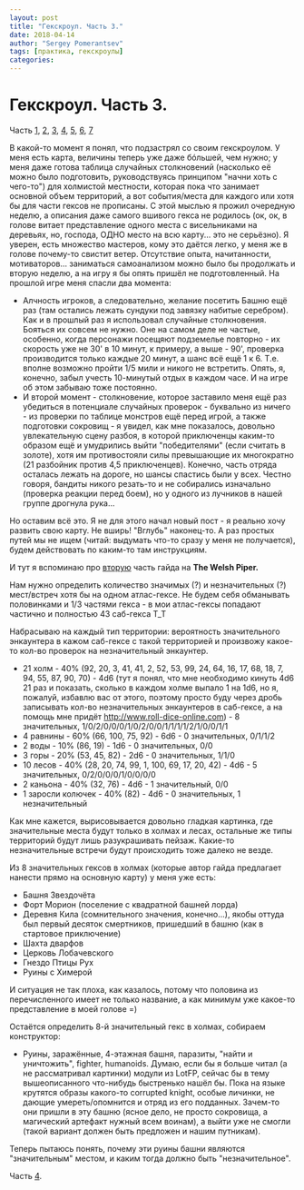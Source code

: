 ```yaml
---
layout: post
title: "Гекскроул. Часть 3."
date: 2018-04-14
author: "Sergey Pomerantsev"
tags: [практика, гекскроулы]
categories:
---
```


# Гекскроул. Часть 3.

Часть [1](https://stuartzaq.blot.im/гекскроул-часть-1), [2](https://stuartzaq.blot.im/гекскроул-часть-2), [3](https://stuartzaq.blot.im/гекскроул-часть-3), [4](https://stuartzaq.blot.im/гекскроул-часть-4), [5](https://stuartzaq.blot.im/гекскроул-часть-5), [6](https://stuartzaq.blot.im/гекскроул-часть-6), [7](https://stuartzaq.blot.im/гекскроул-часть-7)

В какой-то момент я понял, что подзастрял со своим гекскроулом. У меня есть карта, величины теперь уже даже бóльшей, чем нужно; у меня даже готова таблица случайных столкновений (насколько её можно было подготовить, руководствуясь принципом "начни хоть с чего-то") для холмистой местности, которая пока что занимает основной объем территорий, а вот события/места для каждого или хотя бы для части гексов не прописаны. С этой мыслью я прожил очередную неделю, а описания даже самого вшивого гекса не родилось (ок, ок, в голове витает представление одного места с висельниками на деревьях, но, господа, ОДНО место на всю карту... это не серьёзно). Я уверен, есть множество мастеров, кому это даётся легко, у меня же в голове почему-то свистит ветер. Отсутствие опыта, начитанности, мотиваторов... заниматься самоанализом можно было бы продолжать и вторую неделю, а на игру я бы опять пришёл не подготовленный. На прошлой игре меня спасли два момента:

- Алчность игроков, а следовательно, желание посетить Башню ещё раз (там остались лежать сундуки под завязку набитые серебром). Как и в прошлый раз я использовал случайные столкновения. Бояться их совсем не нужно. Оне на самом деле не частые, особенно, когда персонажи посещяют подземелье повторно - их скорость уже не 30' в 10 минут, к примеру, а выше - 90', проверка производится только каждые 20 минут, а шанс всё ещё 1 к 6. Т.е. вполне возможно пройти 1/5 мили и никого не встретить. Опять, я, конечно, забыл учесть 10-минутый отдых в каждом часе. И на игре об этом забываю тоже постоянно.
- И второй момент - столкновение, которое заставило меня ещё раз убедиться в потенциале случайных проверок - буквально из ничего - из проверки по таблице монстров ещё перед игрой, а также подготовки сокровищ - я увидел, как мне показалось, довольно увлекательную сцену разбоя, в которой приключенцы каким-то образом ещё и умудрились выйти "победителями" (если считать в золоте), хотя им противостояли силы превышающие их многократно (21 разбойник против 4,5 приключенцев). Конечно, часть отряда осталась лежать на дороге, но шансы спастись были у всех. Честно говоря, бандиты никого резать-то и не собирались изначально (проверка реакции перед боем), но у одного из лучников в нашей группе дрогнула рука...

Но оставим всё это. Я не для этого начал новый пост - я реально хочу развить свою карту. Не вширь! "Вглубь" наконец-то. А раз простых путей мы не ищем (читай: выдумать что-то сразу у меня не получается), будем действовать по каким-то там инструкциям.

И тут я вспоминаю про [вторую](https://www.welshpiper.com/hex-based-campaign-design-part-2/) часть гайда на **The Welsh Piper.**

Нам нужно определить количество значимых (?) и незначительных (?) мест/встреч хотя бы на одном атлас-гексе. Не будем себя обманывать половинками и 1/3 частями гекса - в мои атлас-гексы попадают частично и полностью 43 саб-гекса Т_Т

Набрасываю на каждый тип территории: вероятность значительного энкаунтера в кажом саб-гексе с такой территорией и произвожу какое-то кол-во проверок на незначительный энкаунтер.

- 21 холм - 40% (92, 20, 3, 41, 41, 2, 52, 53, 99, 24, 64, 16, 17, 68, 18, 7, 94, 55, 87, 90, 70) - 4d6 (тут я понял, что мне необходимо кинуть 4d6 21 раз и показать, сколько в каждом холме выпало 1 на 1d6, но я, пожалуй, избавлю вас от этого, поэтому просто буду через дробь записывать кол-во незначительных энкаунтеров в саб-гексе, а на помощь мне придёт http://www.roll-dice-online.com) - 8 значительных, 1/0/2/0/0/0/1/0/2/0/0/1/1/1/1/2/1/0/0/1/1
- 4 равнины - 60% (66, 100, 75, 92) - 6d6 - 0 значительных, 0/1/1/2
- 2 воды - 10% (86, 19) - 1d6 - 0 значительных, 0/0
- 3 горы - 20% (53, 45, 82) - 2d6 - 0 значительных, 1/1/0
- 10 лесов - 40% (28, 20, 74, 99, 1, 100, 69, 17, 20, 42) - 4d6 - 5 значительных, 0/2/0/0/0/1/0/0/0/0
- 2 каньона - 40% (32, 76) - 4d6 - 1 значительный, 0/0
- 1 заросли колючек - 40% (82) - 4d6 - 0 значительных, 1 незначительный

Как мне кажется, вырисовывается довольно гладкая картинка, где значительные места будут только в холмах и лесах, остальные же типы территорий будут лишь разукрашивать пейзаж. Какие-то незначительные встречи будут происходить тоже далеко не везде.

Из 8 значительных гексов в холмах (которые автор гайда предлагает нанести прямо на основную карту) у меня уже есть:

- Башня Звездочёта
- Форт Морион (поселение с квадратной башней лорда)
- Деревня Кила (сомнительного значения, конечно...), якобы оттуда был первый десяток смертников, пришедший в башню (как в стартовое приключение)
- Шахта дварфов
- Церковь Лобачевского
- Гнездо Птицы Рух
- Руины с Химерой

И ситуация не так плоха, как казалось, потому что половина из перечисленного имеет не только название, а как минимум уже какое-то представление в моей голове =)

Остаётся определить 8-й значительный гекс в холмах, собираем конструктор:

- Руины, заражённые, 4-этажная башня, паразиты, "найти и уничтожить", fighter, humanoids. Думаю, если бы я больше читал (а не рассматривал картинки) модули из LotFP, сейчас бы в тему вышеописанного что-нибудь быстренько нашёл бы. Пока на языке крутятся образы какого-то corrupted knight, особые личинки, не дающие умереть/опомнится и отряд из его подданных. Зачем-то они пришли в эту башню (ясное дело, не просто сокровища, а магический артефакт нужный всем воинам), а выйти уже не смогли (такой вариант должен быть предложен и нашим путникам).

Теперь пытаюсь понять, почему эти руины башни являются "значительным" местом, и каким тогда должно быть "незначительное".

Часть [4](https://stuartzaq.blot.im/гекскроул-часть-4).
